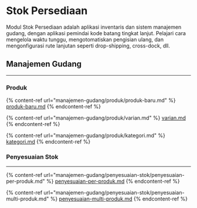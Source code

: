 # Stok Persediaan

Modul Stok Persediaan adalah aplikasi inventaris dan sistem manajemen gudang, dengan aplikasi pemindai kode batang tingkat lanjut. Pelajari cara mengelola waktu tunggu, mengotomatiskan pengisian ulang, dan mengonfigurasi rute lanjutan seperti drop-shipping, cross-dock, dll.

## Manajemen Gudang

***

### **Produk**

{% content-ref url="manajemen-gudang/produk/produk-baru.md" %}
[produk-baru.md](manajemen-gudang/produk/produk-baru.md)
{% endcontent-ref %}

{% content-ref url="manajemen-gudang/produk/varian.md" %}
[varian.md](manajemen-gudang/produk/varian.md)
{% endcontent-ref %}

{% content-ref url="manajemen-gudang/produk/kategori.md" %}
[kategori.md](manajemen-gudang/produk/kategori.md)
{% endcontent-ref %}

### Penyesuaian Stok

***

{% content-ref url="manajemen-gudang/penyesuaian-stok/penyesuaian-per-produk.md" %}
[penyesuaian-per-produk.md](manajemen-gudang/penyesuaian-stok/penyesuaian-per-produk.md)
{% endcontent-ref %}

{% content-ref url="manajemen-gudang/penyesuaian-stok/penyesuaian-multi-produk.md" %}
[penyesuaian-multi-produk.md](manajemen-gudang/penyesuaian-stok/penyesuaian-multi-produk.md)
{% endcontent-ref %}
